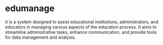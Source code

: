 # edumanage

It is a system designed to assist educational institutions, administrators, and educators in managing various aspects of the education process. It aims to streamline administrative tasks, enhance communication, and provide tools for data management and analysis.

